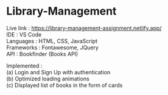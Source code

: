 # Library-Management

Live link : https://library-management-assignment.netlify.app/ <br>
IDE  : VS Code<br>
Languages : HTML, CSS, JavaScript<br>
Frameworks : Fontawesome, JQuery<br>
API : Bookfinder (Books API)<br>

Implemented : <br>
  (a) Login and Sign Up with authentication<br>
  (b) Optimized loading animations<br>
  (c) Displayed list of books in the form of cards<br>
